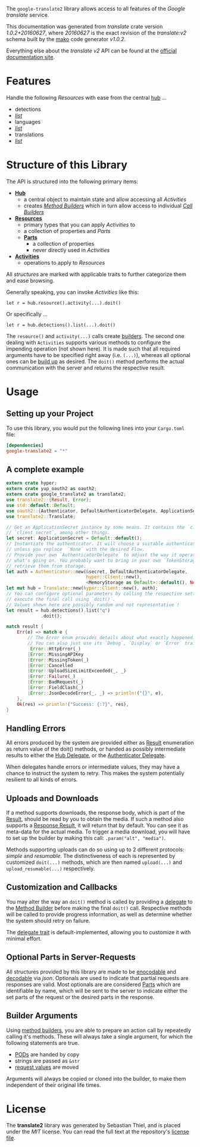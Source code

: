 <!---
DO NOT EDIT !
This file was generated automatically from 'src/mako/api/README.md.mako'
DO NOT EDIT !
-->
The `google-translate2` library allows access to all features of the *Google translate* service.

This documentation was generated from *translate* crate version *1.0.2+20160627*, where *20160627* is the exact revision of the *translate:v2* schema built by the [mako](http://www.makotemplates.org/) code generator *v1.0.2*.

Everything else about the *translate* *v2* API can be found at the
[official documentation site](https://developers.google.com/translate/v2/using_rest).
# Features

Handle the following *Resources* with ease from the central [hub](https://docs.rs/google-translate2/1.0.2+20160627/google_translate2/struct.Translate.html) ... 

* detections
 * [*list*](https://docs.rs/google-translate2/1.0.2+20160627/google_translate2/struct.DetectionListCall.html)
* languages
 * [*list*](https://docs.rs/google-translate2/1.0.2+20160627/google_translate2/struct.LanguageListCall.html)
* translations
 * [*list*](https://docs.rs/google-translate2/1.0.2+20160627/google_translate2/struct.TranslationListCall.html)




# Structure of this Library

The API is structured into the following primary items:

* **[Hub](https://docs.rs/google-translate2/1.0.2+20160627/google_translate2/struct.Translate.html)**
    * a central object to maintain state and allow accessing all *Activities*
    * creates [*Method Builders*](https://docs.rs/google-translate2/1.0.2+20160627/google_translate2/trait.MethodsBuilder.html) which in turn
      allow access to individual [*Call Builders*](https://docs.rs/google-translate2/1.0.2+20160627/google_translate2/trait.CallBuilder.html)
* **[Resources](https://docs.rs/google-translate2/1.0.2+20160627/google_translate2/trait.Resource.html)**
    * primary types that you can apply *Activities* to
    * a collection of properties and *Parts*
    * **[Parts](https://docs.rs/google-translate2/1.0.2+20160627/google_translate2/trait.Part.html)**
        * a collection of properties
        * never directly used in *Activities*
* **[Activities](https://docs.rs/google-translate2/1.0.2+20160627/google_translate2/trait.CallBuilder.html)**
    * operations to apply to *Resources*

All *structures* are marked with applicable traits to further categorize them and ease browsing.

Generally speaking, you can invoke *Activities* like this:

```Rust,ignore
let r = hub.resource().activity(...).doit()
```

Or specifically ...

```ignore
let r = hub.detections().list(...).doit()
```

The `resource()` and `activity(...)` calls create [builders][builder-pattern]. The second one dealing with `Activities` 
supports various methods to configure the impending operation (not shown here). It is made such that all required arguments have to be 
specified right away (i.e. `(...)`), whereas all optional ones can be [build up][builder-pattern] as desired.
The `doit()` method performs the actual communication with the server and returns the respective result.

# Usage

## Setting up your Project

To use this library, you would put the following lines into your `Cargo.toml` file:

```toml
[dependencies]
google-translate2 = "*"
```

## A complete example

```Rust
extern crate hyper;
extern crate yup_oauth2 as oauth2;
extern crate google_translate2 as translate2;
use translate2::{Result, Error};
use std::default::Default;
use oauth2::{Authenticator, DefaultAuthenticatorDelegate, ApplicationSecret, MemoryStorage};
use translate2::Translate;

// Get an ApplicationSecret instance by some means. It contains the `client_id` and 
// `client_secret`, among other things.
let secret: ApplicationSecret = Default::default();
// Instantiate the authenticator. It will choose a suitable authentication flow for you, 
// unless you replace  `None` with the desired Flow.
// Provide your own `AuthenticatorDelegate` to adjust the way it operates and get feedback about 
// what's going on. You probably want to bring in your own `TokenStorage` to persist tokens and
// retrieve them from storage.
let auth = Authenticator::new(&secret, DefaultAuthenticatorDelegate,
                              hyper::Client::new(),
                              <MemoryStorage as Default>::default(), None);
let mut hub = Translate::new(hyper::Client::new(), auth);
// You can configure optional parameters by calling the respective setters at will, and
// execute the final call using `doit()`.
// Values shown here are possibly random and not representative !
let result = hub.detections().list("q")
             .doit();

match result {
    Err(e) => match e {
        // The Error enum provides details about what exactly happened.
        // You can also just use its `Debug`, `Display` or `Error` traits
         Error::HttpError(_)
        |Error::MissingAPIKey
        |Error::MissingToken(_)
        |Error::Cancelled
        |Error::UploadSizeLimitExceeded(_, _)
        |Error::Failure(_)
        |Error::BadRequest(_)
        |Error::FieldClash(_)
        |Error::JsonDecodeError(_, _) => println!("{}", e),
    },
    Ok(res) => println!("Success: {:?}", res),
}

```
## Handling Errors

All errors produced by the system are provided either as [Result](https://docs.rs/google-translate2/1.0.2+20160627/google_translate2/enum.Result.html) enumeration as return value of 
the doit() methods, or handed as possibly intermediate results to either the 
[Hub Delegate](https://docs.rs/google-translate2/1.0.2+20160627/google_translate2/trait.Delegate.html), or the [Authenticator Delegate](https://docs.rs/yup-oauth2/*/yup_oauth2/trait.AuthenticatorDelegate.html).

When delegates handle errors or intermediate values, they may have a chance to instruct the system to retry. This 
makes the system potentially resilient to all kinds of errors.

## Uploads and Downloads
If a method supports downloads, the response body, which is part of the [Result](https://docs.rs/google-translate2/1.0.2+20160627/google_translate2/enum.Result.html), should be
read by you to obtain the media.
If such a method also supports a [Response Result](https://docs.rs/google-translate2/1.0.2+20160627/google_translate2/trait.ResponseResult.html), it will return that by default.
You can see it as meta-data for the actual media. To trigger a media download, you will have to set up the builder by making
this call: `.param("alt", "media")`.

Methods supporting uploads can do so using up to 2 different protocols: 
*simple* and *resumable*. The distinctiveness of each is represented by customized 
`doit(...)` methods, which are then named `upload(...)` and `upload_resumable(...)` respectively.

## Customization and Callbacks

You may alter the way an `doit()` method is called by providing a [delegate](https://docs.rs/google-translate2/1.0.2+20160627/google_translate2/trait.Delegate.html) to the 
[Method Builder](https://docs.rs/google-translate2/1.0.2+20160627/google_translate2/trait.CallBuilder.html) before making the final `doit()` call. 
Respective methods will be called to provide progress information, as well as determine whether the system should 
retry on failure.

The [delegate trait](https://docs.rs/google-translate2/1.0.2+20160627/google_translate2/trait.Delegate.html) is default-implemented, allowing you to customize it with minimal effort.

## Optional Parts in Server-Requests

All structures provided by this library are made to be [enocodable](https://docs.rs/google-translate2/1.0.2+20160627/google_translate2/trait.RequestValue.html) and 
[decodable](https://docs.rs/google-translate2/1.0.2+20160627/google_translate2/trait.ResponseResult.html) via *json*. Optionals are used to indicate that partial requests are responses 
are valid.
Most optionals are are considered [Parts](https://docs.rs/google-translate2/1.0.2+20160627/google_translate2/trait.Part.html) which are identifiable by name, which will be sent to 
the server to indicate either the set parts of the request or the desired parts in the response.

## Builder Arguments

Using [method builders](https://docs.rs/google-translate2/1.0.2+20160627/google_translate2/trait.CallBuilder.html), you are able to prepare an action call by repeatedly calling it's methods.
These will always take a single argument, for which the following statements are true.

* [PODs][wiki-pod] are handed by copy
* strings are passed as `&str`
* [request values](https://docs.rs/google-translate2/1.0.2+20160627/google_translate2/trait.RequestValue.html) are moved

Arguments will always be copied or cloned into the builder, to make them independent of their original life times.

[wiki-pod]: http://en.wikipedia.org/wiki/Plain_old_data_structure
[builder-pattern]: http://en.wikipedia.org/wiki/Builder_pattern
[google-go-api]: https://github.com/google/google-api-go-client

# License
The **translate2** library was generated by Sebastian Thiel, and is placed 
under the *MIT* license.
You can read the full text at the repository's [license file][repo-license].

[repo-license]: https://github.com/Byron/google-apis-rsblob/master/LICENSE.md
